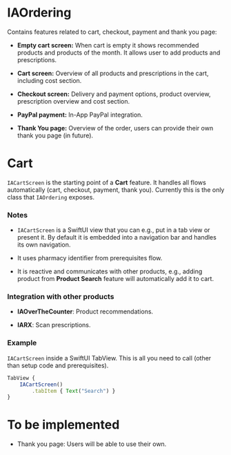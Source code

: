 # IAOrdering

Contains features related to cart, checkout, payment and thank you page:

*   **Empty cart screen:** When cart is empty it shows recommended products and products of the month. It allows user to add products and prescriptions.
    
*   **Cart screen:** Overview of all products and prescriptions in the cart, including cost section.
    
*   **Checkout screen:** Delivery and payment options, product overview, prescription overview and cost section.
    
*   **PayPal payment:** In-App PayPal integration.
    
*   **Thank You page:** Overview of the order, users can provide their own thank you page (in future).
    

# Cart

`IACartScreen` is the starting point of a **Cart** feature. It handles all flows automatically (cart, checkout, payment, thank you). Currently this is the only class that `IAOrdering` exposes.

### **Notes**

*   `IACartScreen` is a SwiftUI view that you can e.g., put in a tab view or present it. By default it is embedded into a navigation bar and handles its own navigation.
    
*   It uses pharmacy identifier from prerequisites flow.
    
*   It is reactive and communicates with other products, e.g., adding product from **Product Search** feature will automatically add it to cart.
    

### Integration with other products

*   **IAOverTheCounter**: Product recommendations.
    
*   **IARX**: Scan prescriptions.
    

### Example

`IACartScreen` inside a SwiftUI TabView. This is all you need to call (other than setup code and prerequisites).

```javascript
TabView {   
    IACartScreen()
        .tabItem { Text("Search") }
}

```

# To be implemented

*   Thank you page: Users will be able to use their own.
